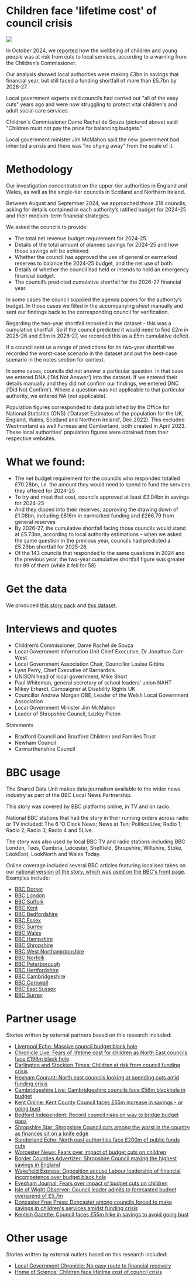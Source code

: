 # Children face 'lifetime cost' of council crisis

![](https://ichef.bbci.co.uk/ace/standard/976/cpsprodpb/917e/live/6705b050-87d3-11ef-8e7b-0b02d0ff83e2.jpg.webp)

In October 2024, we [reported](https://www.bbc.co.uk/news/articles/c3rl3z0wn27o) how the wellbeing of children and young people was at risk from cuts to local services, according to a warning from the Children’s Commissioner.

Our analysis showed local authorities were making £3bn in savings that financial year, but still faced a funding shortfall of more than £5.7bn by 2026-27.

Local government experts said councils had carried out "all of the easy cuts" years ago and were now struggling to protect vital children's and adult social care services.

Children's Commissioner Dame Rachel de Souza (pictured above) said: "Children must not pay the price for balancing budgets."

Local government minister Jim McMahon said the new government had inherited a crisis and there was "no shying away" from the scale of it.

# Methodology

Our investigation concentrated on the upper-tier authorities in England and Wales, as well as the single-tier councils in Scotland and Northern Ireland. 

Between August and September 2024, we approached those 218 councils, asking for details contained in each authority’s ratified budget for 2024-25 and their medium-term financial strategies.

We asked the councils to provide: 

- The total net revenue budget requirement for 2024-25.
- Details of the total amount of planned savings for 2024-25 and how those savings will be achieved.
- Whether the council has approved the use of general or earmarked reserves to balance the 2024-25 budget, and the net use of both.
- Details of whether the council had held or intends to hold an emergency financial budget.
- The council’s predicted cumulative shortfall for the 2026-27 financial year.

In some cases the council supplied the agenda papers for the authority’s budget. In those cases we filled in the accompanying sheet manually and sent our findings back to the corresponding council for verification. 

Regarding the two-year shortfall recorded in the dataset - this was a cumulative shortfall. So if the council predicted it would need to find £2m in 2025-26 and £3m in 2026-27, we recorded this as a £5m cumulative deficit.

If a council sent us a range of predictions for its two-year shortfall we recorded the worst-case scenario in the dataset and put the best-case scenario in the notes section for context. 

In some cases, councils did not answer a particular question. In that case we entered DNA (‘Did Not Answer’) into the dataset. If we entered their details manually and they did not confirm our findings, we entered DNC (‘Did Not Confirm’). Where a question was not applicable to that particular authority, we entered NA (not applicable).

Population figures corresponded to data published by the Office for National Statistics (ONS) (‘Dataset Estimates of the population for the UK, England, Wales, Scotland and Northern Ireland’, Dec 2022). This excluded Westmorland as well Furness and Cumberland, both created in April 2023. These local authorities’ population figures were obtained from their respective websites.

# What we found:

- The net budget requirement for the councils who responded totalled £70.28bn, i.e. the amount they would need to spend to fund the services they offered for 2024-25
- To try and meet that cost, councils approved at least £3.04bn in savings for 2024-25
- And they dipped into their reserves, approving the drawing down of £1.08bn, including £816m in earmarked funding and £266.79 from general reserves
- By 2026-27, the cumulative shortfall facing those councils would stand at £5.73bn, according to local authority estimations – when we asked the same question in the previous year, councils had predicted a £5.29bn shortfall for 2025-26.
- Of the 143 councils that responded to the same questions in 2024 and the previous year, the two-year cumulative shortfall figure was greater for 89 of them (while it fell for 58)

# Get the data

We produced [this story pack](https://docs.google.com/document/d/1bFU7vC7LfEUPkaXfr-ylBwmkcnzqe6ZviyI3Xh1C0Kg/edit?tab=t.0) and [this dataset](https://docs.google.com/spreadsheets/d/1ZWf-wAQs0x5qWB8GkcjLPaf1LAuj7KH4CPcNrrwcUy8/edit?gid=0#gid=0).


# Interviews and quotes

- Children’s Commissioner, Dame Rachel de Souza
- Local Government Information Unit Chief Executive, Dr Jonathan Carr-West
- Local Government Association Chair, Councillor Louise Gittins
- Lynn Perry, Chief Executive of Barnardo’s
- UNISON head of local government, Mike Short
- Paul Whiteman, general secretary of school leaders’ union NAHT
- Mikey Erhardt, Campaigner at Disability Rights UK
- Councillor Andrew Morgan OBE, Leader of the Welsh Local Government Association
- Local Government Minister Jim McMahon
- Leader of Shropshire Council, Lezley Picton

Statements
- Bradford Council and Bradford Children and Families Trust 
- Newham Council
- Carmarthenshire Council


# BBC usage

The Shared Data Unit makes data journalism available to the wider news industry as part of the BBC Local News Partnership.

This story was covered by BBC platforms online, in TV and on radio. 

National BBC stations that had the story in their running orders across radio or TV included: The 6 'O Clock News; News at Ten; Politics Live; Radio 1; Radio 2; Radio 3; Radio 4 and 5Live. 

The story was also used by local BBC TV and radio stations including BBC London, Tees, Cumbria, Leicester, Sheffield, Shropshire, Wiltshire, Stoke, LookEast, LookNorth and Wales Today.

Online coverage included several BBC articles featuring localised takes on our [national version of the story, which was used on the BBC's front page](https://www.bbc.co.uk/news/articles/c3rl3z0wn27o). Examples include:

- [BBC Dorset](https://www.bbc.co.uk/news/articles/ckgnp1vvnj8o)
- [BBC London](https://www.bbc.co.uk/news/articles/cdrjp3dglp0o)
- [BBC Suffolk](https://www.bbc.co.uk/news/articles/cdrjpgg4ky0o)
- [BBC Kent](https://www.bbc.co.uk/news/articles/c4gr788m2l8o)
- [BBC Bedfordshire](https://www.bbc.co.uk/news/articles/cgq8p1dlxq1o)
- [BBC Essex](https://www.bbc.co.uk/news/articles/czeg2p3xzl4o)
- [BBC Surrey](https://www.bbc.co.uk/news/articles/crl8pdj004zo)
- [BBC Wales](https://www.bbc.co.uk/news/articles/cx2kevnevwxo)
- [BBC Hampshire](https://www.bbc.co.uk/news/articles/c981rgee96no)
- [BBC Shropshire](https://www.bbc.co.uk/news/articles/cdx9kgpzzelo)
- [BBC West Northamptonshire](https://www.bbc.co.uk/news/articles/crm21l94m1ko)
- [BBC Norfolk](https://www.bbc.co.uk/news/articles/c87029vg4plo)
- [BBC Peterborough](https://www.bbc.co.uk/news/articles/cwyv2vvn97zo)
- [BBC Hertfordshire](https://www.bbc.co.uk/news/articles/c3e9wejkewzo)
- [BBC Cambridgeshire](https://www.bbc.co.uk/news/articles/cgk701dxvk0o)
- [BBC Cornwall](https://www.bbc.co.uk/news/articles/c0kj280kje0o)
- [BBC East Sussex](https://www.bbc.co.uk/news/articles/cx2y9zxznwro)
- [BBC Surrey](https://feeds.bbci.co.uk/news/articles/crl8pdj004zo)

# Partner usage

Stories written by external partners based on this research included:

- [Liverpool Echo: Massive council budget black hole](https://www.liverpoolecho.co.uk/news/liverpool-news/massive-council-budget-black-hole-30133351)
- [Chronicle Live: Fears of lifetime cost for children as North East councils face £196m black hole](https://www.chroniclelive.co.uk/news/north-east-news/north-east-council-funding-children-30125108)
- [Darlington and Stockton Times: Children at risk from council funding crisis](https://www.darlingtonandstocktontimes.co.uk/news/24647489.children-risk-council-funding-crisis-analysis-shows/)
- [Hexham Courant: North east councils looking at spending cuts amid funding crisis](https://www.hexham-courant.co.uk/news/24648311.north-east-councils-looking-spending-cuts-amid-funding-crisis/)
- [Cambridgeshire Live: Cambridgeshire councils face £56m blackhole in budget](https://uk.news.yahoo.com/cambridgeshire-councils-face-56m-blackhole-160000591.html?guccounter=1&guce_referrer=aHR0cHM6Ly93d3cuZ29vZ2xlLmNvbS8&guce_referrer_sig=AQAAAJUelxUxRw5huYaQ-Su_DFCuVFPO4Ez5R6ySizfEyrc_dxmp5P-ILk-taL_PUZ-xaq6Av-MNWNnA7zmE3muAnAh0GP0pJPhKlcEuaJ5bqbDABJEnd_FOob7mL6sSZgxEM_5YksiFQh2V5STtXBblXGnR9326XFgUipljwe76-MFr)
- [Kent Online: Kent County Council faces £55m increase in savings - or going bust](https://www.kentonline.co.uk/kent/news/council-faces-55m-hike-in-savings-or-going-bust-314326/)
- [Bedford Independent: Record council rises on way to bridge budget gaps](https://www.bedfordindependent.co.uk/concerns-record-council-tax-rises-on-the-way-to-bridge-bedford-borough-councils-budget-gaps/)
- [Shropshire Star: Shropshire Council cuts among the worst in the country as finances sit on a knife edge](https://www.shropshirestar.com/news/politics/2024/10/13/shropshire-council-cuts-among-worst-in-the-country-as-authoritys-finances-sit-on-a-knife-edge/)
- [Sunderland Echo: North east authorities face £200m of public funds cuts](https://www.pressreader.com/uk/sunderland-echo/20241014/281689735265513)
- [Worcester News: Fears over impact of budget cuts on children](https://www.worcesternews.co.uk/news/24651721.fears-impact-county-council-budget-cuts-children/)
- [Border Counties Advertizer: Shropshire Council making the highest savings in England](https://www.bordercountiesadvertizer.co.uk/news/24650256.shropshire-council-making-highest-savings-england/)
- [Wakefield Express: Opposition accuse Labour leadership of financial incompetence over budget black hole](https://www.wakefieldexpress.co.uk/news/people/opposition-accuse-labour-leadership-of-financial-incompetence-over-councils-ps88m-budget-black-hole-4823087)
- [Evesham Journal: Fears over impact of budget cuts on children](https://www.eveshamjournal.co.uk/news/24651721.fears-impact-county-council-budget-cuts-children/)
- [Isle of Wight Observer: Council leader admits to forecasted budget overspend of £5.7m](https://iwobserver.co.uk/council-leader-admits-to-forecasted-budget-overspend-of-around-5-7-million-this-year/)
- [Doncaster Free Press: Doncaster among councils forced to make savings in children's services amidst funding crisis](https://www.doncasterfreepress.co.uk/business/consumer/cost-of-living/doncaster-among-councils-forced-to-make-savings-in-childrens-services-amidst-funding-crisis-4828401)
- [Kentish Gazette: Council faces £55m hike in savings to avoid going bust](https://www.pressreader.com/uk/kentish-gazette-canterbury-district/20241017/281681145337209)

# Other usage

Stories written by external outlets based on this research included:

- [Local Government Chronicle: No easy route to financial recovery](https://www.lgcplus.com/politics/lgc-briefing/theres-no-easy-route-to-financial-recovery-14-10-2024/)
- [Home of Science: Children face lifetime cost of council crisis](https://www.homeofscience.net/2024/10/14/children-face-lifetime-cost-of-council-crisison-october-14-2024-at-123-am/)
